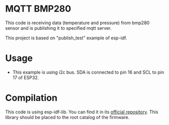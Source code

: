 # MQTT BMP280

This code is receiving data (temperature and pressure) from bmp280 sensor and is publishing it to specified mqtt server.

This project is based on "publish_test" example of esp-idf.

# Usage
- This example is using i2c bus. SDA is connected to pin 16 and SCL to pin 17 of ESP32.

# Compilation
This code is using esp-idf-lib. You can find it in its [official repository](https://github.com/LLDevLab/esp-idf-lib.git). This library 
should be placed to the root catalog of the firmware.